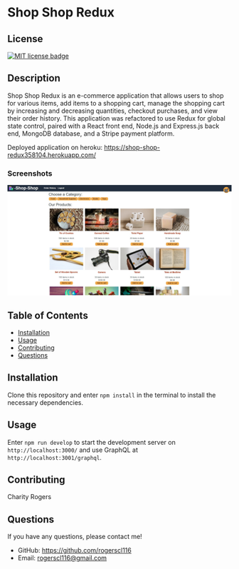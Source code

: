 # Shop Shop Redux

## License
<a href="https://opensource.org/licenses/MIT"><img src="https://img.shields.io/badge/License-MIT-yellow" alt="MIT license badge"/></a>

## Description
Shop Shop Redux is an e-commerce application that allows users to shop for various items, add items to a shopping cart, manage the shopping cart by increasing and decreasing quantities, checkout purchases, and view their order history. This application was refactored to use Redux for global state control, paired with a React front end, Node.js and Express.js back end, MongoDB database, and a Stripe payment platform.

Deployed application on heroku: https://shop-shop-redux358104.herokuapp.com/

### Screenshots
![Shop Shop Home](./client/public/images/shop-shop-home.jpg)

## Table of Contents
 * [Installation](#installation)
 * [Usage](#usage)
 * [Contributing](#contributing)
 * [Questions](#questions)
        
## Installation
Clone this repository and enter `npm install` in the terminal to install the necessary dependencies.
   
## Usage
Enter `npm run develop` to start the development server on `http://localhost:3000/` and use GraphQL at `http://localhost:3001/graphql`.

## Contributing
Charity Rogers

## Questions
If you have any questions, please contact me!

  - GitHub: https://github.com/rogerscl116
  - Email: rogerscl116@gmail.com 
